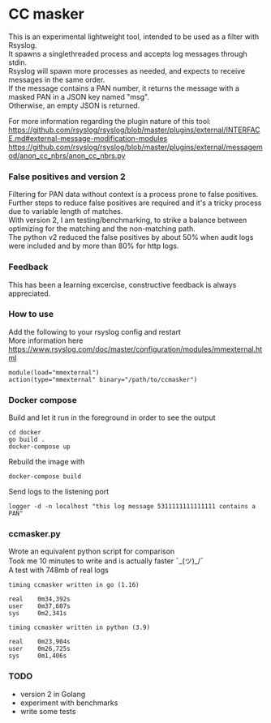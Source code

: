 # CC masker

This is an experimental lightweight tool, intended to be used as a filter
with Rsyslog.  
It spawns a singlethreaded process and accepts log messages through stdin.  
Rsyslog will spawn more processes as needed, and expects to receive messages in the same order.  
If the message contains a PAN number, it returns the message with a
masked PAN in a JSON key named "msg".  
Otherwise, an empty JSON is returned.  

For more information regarding the plugin nature of this tool:  
https://github.com/rsyslog/rsyslog/blob/master/plugins/external/INTERFACE.md#external-message-modification-modules  
https://github.com/rsyslog/rsyslog/blob/master/plugins/external/messagemod/anon_cc_nbrs/anon_cc_nbrs.py

### False positives and version 2
Filtering for PAN data without context is a process prone to false positives.  
Further steps to reduce false positives are required and it's a tricky process due to variable length of matches.  
With version 2, I am testing/benchmarking, to strike a balance between optimizing for the matching and the
non-matching path.  
The python v2 reduced the false positives by about 50% when audit logs were included and by more than 80% for http logs.

### Feedback
This has been a learning excercise, constructive feedback is always appreciated.

### How to use

Add the following to your rsyslog config and restart  
More information here https://www.rsyslog.com/doc/master/configuration/modules/mmexternal.html
```
module(load="mmexternal")
action(type="mmexternal" binary="/path/to/ccmasker")
```

### Docker compose
Build and let it run in the foreground in order to see the output
```
cd docker
go build .
docker-compose up
```

Rebuild the image with
```
docker-compose build
```

Send logs to the listening port  
```
logger -d -n localhost "this log message 5311111111111111 contains a PAN"
```

### ccmasker.py
Wrote an equivalent python script for comparison  
Took me 10 minutes to write and is actually faster ¯\_(ツ)_/¯  
A test with 748mb of real logs
```
timing ccmasker written in go (1.16)

real    0m34,392s
user    0m37,607s
sys     0m2,341s

timing ccmasker written in python (3.9)

real    0m23,904s
user    0m26,725s
sys     0m1,406s
```

### TODO
* version 2 in Golang
* experiment with benchmarks  
* write some tests
